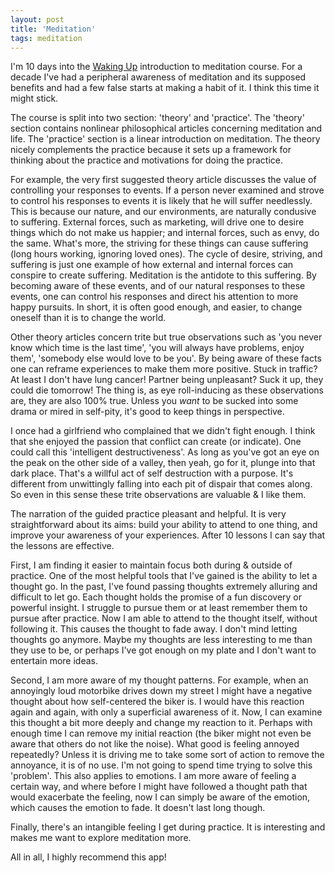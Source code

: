 ```yaml
---
layout: post
title: 'Meditation'
tags: meditation
---
```


I'm 10 days into the [Waking Up](https://www.wakingup.com/) introduction to meditation course. For a decade I've had a peripheral awareness of meditation and its supposed benefits and had a few false starts at making a habit of it. I think this time it might stick. 

The course is split into two section: 'theory' and 'practice'. The 'theory' section contains nonlinear philosophical articles concerning meditation and life. The 'practice' section is a linear introduction on meditation. The theory nicely complements the practice because it sets up a framework for thinking about the practice and motivations for doing the practice.

For example, the very first suggested theory article discusses the value of controlling your responses to events. If a person never examined and strove to control his responses to events it is likely that he will suffer needlessly. This is because our nature, and our environments, are naturally condusive to suffering. External forces, such as marketing, will drive one to desire things which do not make us happier; and internal forces, such as envy, do the same. What's more, the striving for these things can cause suffering (long hours working, ignoring loved ones). The cycle of desire, striving, and suffering is just one example of how external and internal forces can conspire to create suffering. Meditation is the antidote to this suffering. By becoming aware of these events, and of our natural responses to these events, one can control his responses and direct his attention to more happy pursuits. In short, it is often good enough, and easier, to change oneself than it is to change the world.

Other theory articles concern trite but true observations such as 'you never know which time is the last time', 'you will always have problems, enjoy them', 'somebody else would love to be you'. By being aware of these facts one can reframe experiences to make them more positive. Stuck in traffic? At least I don't have lung cancer! Partner being unpleasant? Suck it up, they could die tomorrow! The thing is, as eye roll-inducing as these observations are, they are also 100% true. Unless you *want* to be sucked into some drama or mired in self-pity, it's good to keep things in perspective. 

I once had a girlfriend who complained that we didn't fight enough. I think that she enjoyed the passion that conflict can create (or indicate). One could call this 'intelligent destructiveness'. As long as you've got an eye on the peak on the other side of a valley, then yeah, go for it, plunge into that dark place. That's a willful act of self destruction with a purpose. It's different from unwittingly falling into each pit of dispair that comes along. So even in this sense these trite observations are valuable & I like them.

The narration of the guided practice pleasant and helpful. It is very straightforward about its aims: build your ability to attend to one thing, and improve your awareness of your experiences. After 10 lessons I can say that the lessons are effective. 

First, I am finding it easier to maintain focus both during & outside of practice. One of the most helpful tools that I've gained is the ability to let a thought go. In the past, I've found passing thoughts extremely alluring and difficult to let go. Each thought holds the promise of a fun discovery or powerful insight. I struggle to pursue them or at least remember them to pursue after practice. Now I am able to attend to the thought itself, without following it. This causes the thought to fade away. I don't mind letting thoughts go anymore. Maybe my thoughts are less interesting to me than they use to be, or perhaps I've got enough on my plate and I don't want to entertain more ideas.

Second, I am more aware of my thought patterns. For example, when an annoyingly loud motorbike drives down my street I might have a negative thought about how self-centered the biker is. I would have this reaction again and again, with only a superficial awareness of it. Now, I can examine this thought a bit more deeply and change my reaction to it. Perhaps with enough time I can remove my initial reaction (the biker might not even be aware that others do not like the noise). What good is feeling annoyed repeatedly? Unless it is driving me to take some sort of action to remove the annoyance, it is of no use. I'm not going to spend time trying to solve this 'problem'. This also applies to emotions. I am more aware of feeling a certain way, and where before I might have followed a thought path that would exacerbate the feeling, now I can simply be aware of the emotion, which causes the emotion to fade. It doesn't last long though.

Finally, there's an intangible feeling I get during practice. It is interesting and makes me want to explore meditation more.

All in all, I highly recommend this app!
